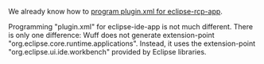 We already know how to [program plugin.xml for eclipse-rcp-app](plugin.xml-for-eclipse-rcp-app). 

Programming "plugin.xml" for eclipse-ide-app is not much different. There is only one difference: Wuff does not generate extension-point "org.eclipse.core.runtime.applications". Instead, it uses the extension-point "org.eclipse.ui.ide.workbench" provided by Eclipse libraries.